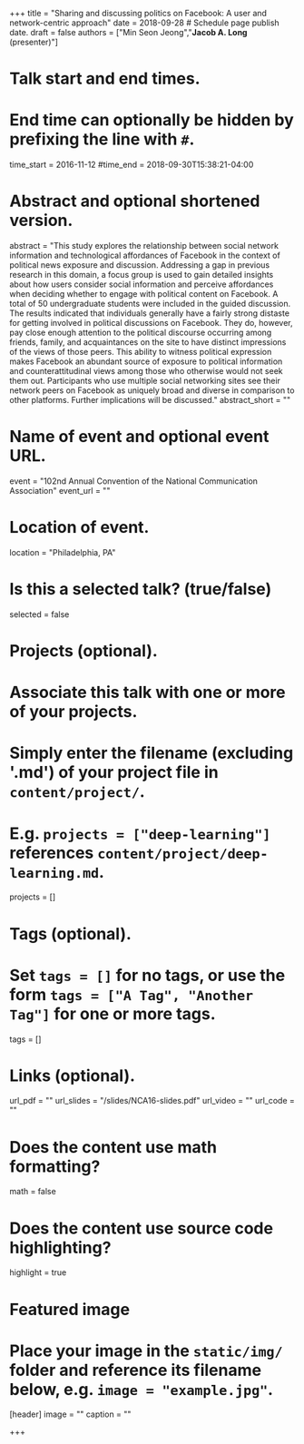 +++
title = "Sharing and discussing politics on Facebook: A user and network-centric approach"
date = 2018-09-28 # Schedule page publish date.
draft = false
authors = ["Min Seon Jeong","**Jacob A. Long** (presenter)"]

# Talk start and end times.
#   End time can optionally be hidden by prefixing the line with `#`.
time_start = 2016-11-12
#time_end = 2018-09-30T15:38:21-04:00

# Abstract and optional shortened version.
abstract = "This study explores the relationship between social network information and technological affordances of Facebook in the context of political news exposure and discussion. Addressing a gap in previous research in this domain, a focus group is used to gain detailed insights about how users consider social information and perceive affordances when deciding whether to engage with political content on Facebook. A total of 50 undergraduate students were included in the guided discussion. The results indicated that individuals generally have a fairly strong distaste for getting involved in political discussions on Facebook. They do, however, pay close enough attention to the political discourse occurring among friends, family, and acquaintances on the site to have distinct impressions of the views of those peers. This ability to witness political expression makes Facebook an abundant source of exposure to political information and counterattitudinal views among those who otherwise would not seek them out. Participants who use multiple social networking sites see their network peers on Facebook as uniquely broad and diverse in comparison to other platforms. Further implications will be discussed."
abstract_short = ""

# Name of event and optional event URL.
event = "102nd Annual Convention of the National Communication Association"
event_url = ""

# Location of event.
location = "Philadelphia, PA"

# Is this a selected talk? (true/false)
selected = false

# Projects (optional).
#   Associate this talk with one or more of your projects.
#   Simply enter the filename (excluding '.md') of your project file in `content/project/`.
#   E.g. `projects = ["deep-learning"]` references `content/project/deep-learning.md`.
projects = []

# Tags (optional).
#   Set `tags = []` for no tags, or use the form `tags = ["A Tag", "Another Tag"]` for one or more tags.
tags = []

# Links (optional).
url_pdf = ""
url_slides = "/slides/NCA16-slides.pdf"
url_video = ""
url_code = ""

# Does the content use math formatting?
math = false

# Does the content use source code highlighting?
highlight = true

# Featured image
# Place your image in the `static/img/` folder and reference its filename below, e.g. `image = "example.jpg"`.
[header]
image = ""
caption = ""

+++